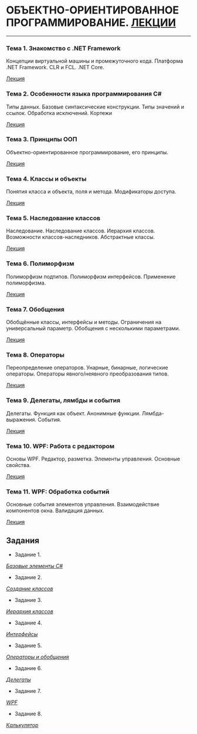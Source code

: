 # ОБЪЕКТНО-ОРИЕНТИРОВАННОЕ ПРОГРАММИРОВАНИЕ. [ЛЕКЦИИ](https://tgjmjgj.github.io/sharp/dist/index.html "Лекции")

***

### Тема 1. Знакомство с .NET Framework

Концепции виртуальной машины и промежуточного кода. Платформа .NET Framework. CLR и FCL. .NET Core.

[Лекция](https://tgjmjgj.github.io/sharp/dist/lecture/1_dot_net/index.html "Лекция")

### Тема 2. Особенности языка программирования C#

Типы данных. Базовые синтаксические конструкции. Типы значений и ссылок. Обработка исключений. Кортежи

[Лекция](https://tgjmjgj.github.io/sharp/dist/lecture/2_c_sharp/index.html "Лекция")

### Тема 3. Принципы ООП

Объектно-ориентированное программирование, его принципы.

[Лекция](https://tgjmjgj.github.io/sharp/dist/lecture/3_oop/index.html "Лекция")

### Тема 4. Классы и объекты

Понятия класса и объекта, поля и метода. Модификаторы доступа.

[Лекция](https://tgjmjgj.github.io/sharp/dist/lecture/4_classes/index.html "Лекция")

### Тема 5. Наследование классов

Наследование. Наследование классов. Иерархия классов. Возможности классов-наследников. Абстрактные классы.

[Лекция](https://tgjmjgj.github.io/sharp/dist/lecture/5_inheritance/index.html "Лекция")

### Тема 6. Полиморфизм

Полиморфизм подтипов. Полиморфизм интерфейсов. Применение полиморфизма.

[Лекция](https://tgjmjgj.github.io/sharp/dist/lecture/6_polymorphism/index.html "Лекция")

### Тема 7. Обобщения

Обобщённые классы, интерфейсы и методы. Ограничения на универсальный параметр. Обобщения с несколькими параметрами.

[Лекция](https://tgjmjgj.github.io/sharp/dist/lecture/7_generics/index.html "Лекция")

### Тема 8. Операторы

Переопределение операторов. Унарные, бинарные, логические операторы. Операторы явного/неявного преобразования типов.

[Лекция](https://tgjmjgj.github.io/sharp/dist/lecture/8_operators/index.html "Лекция")

### Тема 9. Делегаты, лямбды и события

Делегаты. Функция как объект. Анонимные функции. Лямбда-выражения. События.

[Лекция](https://tgjmjgj.github.io/sharp/dist/lecture/9_delegate/index.html "Лекция")

### Тема 10. WPF: Работа с редактором

Основы WPF. Редактор, разметка. Элементы управления. Основные свойства.

[Лекция](https://tgjmjgj.github.io/sharp/dist/lecture/10_wpf_editor/index.html "Лекция")

### Тема 11. WPF: Обработка событий

Основные события элементов управления. Взаимодействие компонентов окна. Валидация данных.

[Лекция](https://tgjmjgj.github.io/sharp/dist/lecture/11_wpf_events/index.html "Лекция")

## Задания

* Задание 1.

[*Базовые элементы C#*](https://tgjmjgj.github.io/sharp/dist/task/task_1/task_1.pdf "Базовые элементы C#")

* Задание 2.

[*Создание классов*](https://tgjmjgj.github.io/sharp/dist/task/task_2/task_2.pdf "Создание классов")

* Задание 3.

[*Иерархия классов*](https://tgjmjgj.github.io/sharp/dist/task/task_3/task_3.pdf "Иерархия классов")

* Задание 4.

[*Интерфейсы*](https://tgjmjgj.github.io/sharp/dist/task/task_4/task_4.pdf "Интерфейсы")

* Задание 5.

[*Операторы и обобщения*](https://tgjmjgj.github.io/sharp/dist/task/task_5/task_5.pdf "Операторы и обобщения")

* Задание 6.

[*Делегаты*](https://tgjmjgj.github.io/sharp/dist/task/task_6/task_6.pdf "Делегаты")

* Задание 7.

[*WPF*](https://tgjmjgj.github.io/sharp/dist/task/task_7/task_7.pdf "WPF")

* Задание 8.

[*Калькулятор*](https://tgjmjgj.github.io/sharp/dist/task/task_8/task_8.pdf "Калькулятор")